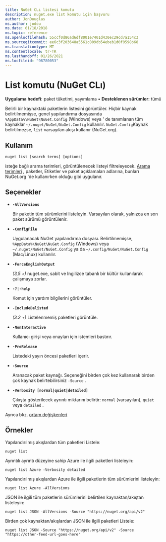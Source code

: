 ```yaml
---
title: NuGet CLı listesi komutu
description: nuget.exe list komutu için başvuru
author: JonDouglas
ms.author: jodou
ms.date: 01/18/2018
ms.topic: reference
ms.openlocfilehash: 55ccf0d86ad6df8001e7401d430ec29cd7a154c3
ms.sourcegitcommit: ee6c3f203648a5561c809db54ebeb1d0f0598b68
ms.translationtype: MT
ms.contentlocale: tr-TR
ms.lasthandoff: 01/26/2021
ms.locfileid: "98780053"
---
```

# <a name="list-command-nuget-cli"></a>List komutu (NuGet CLı)

**Uygulama hedefi:** paket tüketimi, yayımlama &bullet; **Desteklenen sürümler:** tümü

Belirli bir kaynaktaki paketlerin listesini görüntüler. Hiçbir kaynak belirtilmemişse, genel yapılandırma dosyasında `%AppData%\NuGet\NuGet.Config` (Windows) veya ' de tanımlanan tüm kaynaklar `~/.nuget/NuGet/NuGet.Config` kullanılır. `NuGet.Config`Kaynak belirtilmezse, `list` varsayılan akışı kullanır (NuGet.org).

## <a name="usage"></a>Kullanım

```cli
nuget list [search terms] [options]
```

isteğe bağlı arama terimleri, görüntülenecek listeyi filtreleyecek. [Arama terimleri](../../consume-packages/finding-and-choosing-packages.md#search-syntax) , paketler, Etiketler ve paket açıklamaları adlarına, bunları NuGet.org 'de kullanırken olduğu gibi uygulanır. 

## <a name="options"></a>Seçenekler

- **`-AllVersions`**

  Bir paketin tüm sürümlerini listeleyin. Varsayılan olarak, yalnızca en son paket sürümü görüntülenir.

- **`-ConfigFile`**

  Uygulanacak NuGet yapılandırma dosyası. Belirtilmemişse, `%AppData%\NuGet\NuGet.Config` (Windows) veya `~/.nuget/NuGet/NuGet.Config` ya da `~/.config/NuGet/NuGet.Config` (Mac/Linux) kullanılır.

- **`-ForceEnglishOutput`**

  *(3,5 +)* nuget.exe, sabit ve Ingilizce tabanlı bir kültür kullanılarak çalışmaya zorlar.

- **`-?|-help`**

  Komut için yardım bilgilerini görüntüler.

- **`-IncludeDelisted`**

  *(3.2 +)* Listelenmemiş paketleri görüntüle.

- **`-NonInteractive`**

  Kullanıcı girişi veya onayları için istemleri bastırır.

- **`-PreRelease`**

  Listedeki yayın öncesi paketleri içerir.

- **`-Source`**

  Aranacak paket kaynağı. Seçeneğini birden çok kez kullanarak birden çok kaynak belirtebilirsiniz `-Source` .

- **`-Verbosity [normal|quiet|detailed]`**

  Çıkışta gösterilecek ayrıntı miktarını belirtir: `normal` (varsayılan), `quiet` veya `detailed` .

Ayrıca bkz. [ortam değişkenleri](cli-ref-environment-variables.md)

## <a name="examples"></a>Örnekler

Yapılandırılmış akışlardan tüm paketleri Listele:
```
nuget list
```
Ayrıntılı ayrıntı düzeyine sahip Azure ile ilgili paketleri listeleyin:
```
nuget list Azure -Verbosity detailed
```
Yapılandırılmış akışlardan Azure ile ilgili paketlerin tüm sürümlerini listeleyin:
```
nuget list Azure -AllVersions
```
JSON ile ilgili tüm paketlerin sürümlerini belirtilen kaynaktan/akıştan listeleyin:
```
nuget list JSON -AllVersions -Source "https://nuget.org/api/v2"
```
Birden çok kaynaktan/akışlardan JSON ile ilgili paketleri Listele:
```
nuget list JSON -Source "https://nuget.org/api/v2" -Source "https://other-feed-url-goes-here"
```
